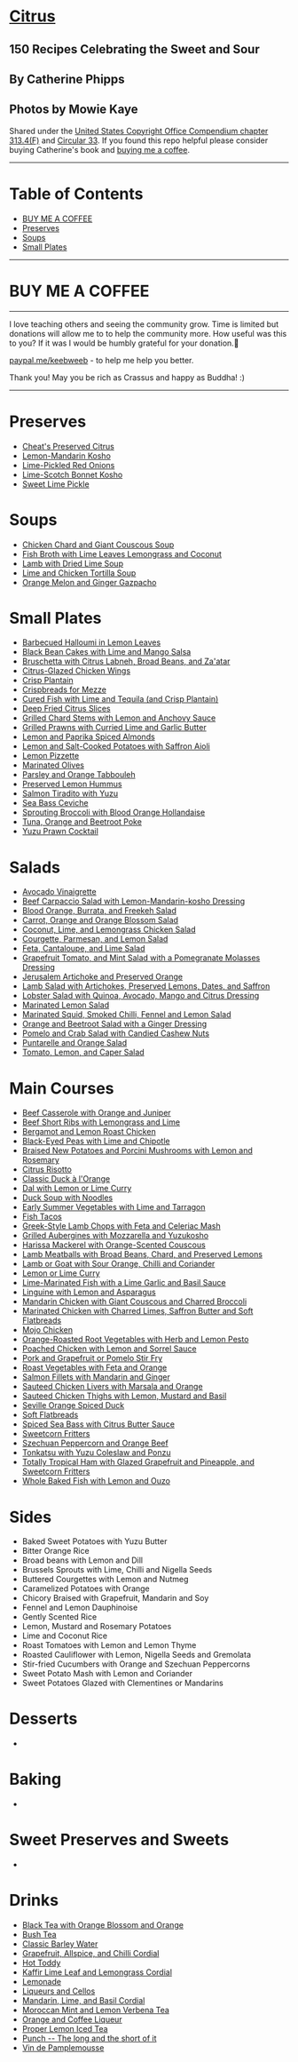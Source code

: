# [Citrus](https://www.goodreads.com/en/book/show/31423726-citrus)

## 150 Recipes Celebrating the Sweet and Sour

## By Catherine Phipps
## Photos by Mowie Kaye

Shared under the [United States Copyright Office Compendium chapter 313.4(F)](https://www.copyright.gov/comp3/docs/compendium.pdf) and [Circular 33](https://www.copyright.gov/circs/circ33.pdf). If you found this repo helpful please consider buying Catherine's book and [buying me a coffee](#buy-me-a-coffee).

---

# Table of Contents

- [BUY ME A COFFEE](#buy-me-a-coffee)
- [Preserves](#preserves)
- [Soups](#soups)
- [Small Plates](#small-plates)
---

# BUY ME A COFFEE

---

I love teaching others and seeing the community grow. Time is limited but donations will allow me to to help the community more. How useful was this to you? If it  was I would be humbly grateful for your donation.🙏

[paypal.me/keebweeb](https://paypal.me/keebweeb) - to help me help you better.

Thank you! May you be rich as Crassus and happy as Buddha! :)

----

# Preserves
* [Cheat's Preserved Citrus](https://github.com/EanNewton/Citrus/blob/master/Preserves/Cheats%20Preserved%20Citrus.md)
* [Lemon-Mandarin Kosho](https://github.com/EanNewton/Citrus/blob/master/Preserves/Lemon-Mandarin%20Kosho.md)
* [Lime-Pickled Red Onions](https://github.com/EanNewton/Citrus/blob/master/Preserves/Lime-Pickled%20Red%20Onions.md)
* [Lime-Scotch Bonnet Kosho](https://github.com/EanNewton/Citrus/blob/master/Preserves/Lime-Scotch%20Bonnet%20Kosho.md)
* [Sweet Lime Pickle](https://github.com/EanNewton/Citrus/blob/master/Preserves/Sweet%20Lime%20Pickle.md)

# Soups
* [Chicken Chard and Giant Couscous Soup](https://github.com/EanNewton/Citrus/blob/master/Soups/Chicken%20Chard%20and%20Giant%20Couscous%20Soup.md)
* [Fish Broth with Lime Leaves Lemongrass and Coconut](https://github.com/EanNewton/Citrus/blob/master/Soups/Fish%20Broth%20with%20Lime%20Leaves%20Lemongrass%20and%20Coconut.md)
* [Lamb with Dried Lime Soup](https://github.com/EanNewton/Citrus/blob/master/Soups/Lamb%20and%20Dried%20Lime%20Soup.md)
* [Lime and Chicken Tortilla Soup](https://github.com/EanNewton/Citrus/blob/master/Soups/Lime%20and%20Chicken%20Tortilla%20Soup.md)
* [Orange Melon and Ginger Gazpacho](https://github.com/EanNewton/Citrus/blob/master/Soups/Orange%20Melon%20and%20Ginger%20Gazpacho.md)

# Small Plates
* [Barbecued Halloumi in Lemon Leaves](https://github.com/EanNewton/Citrus/blob/master/Small%20Plates/Barbecued%20Halloumi%20in%20Lemon%20Leaves.md)
* [Black Bean Cakes with Lime and Mango Salsa](https://github.com/EanNewton/Citrus/blob/master/Small%20Plates/Black%20Bean%20Cakes%20with%20Lime%20and%20Mango%20Salsa.md)
* [Bruschetta with Citrus Labneh, Broad Beans, and Za'atar](https://github.com/EanNewton/Citrus/blob/master/Small%20Plates/Bruschetta%20with%20Citrus%20Labneh%2C%20Broad%20Beans%2C%20and%20Za'atar.md)
* [Citrus-Glazed Chicken Wings](https://github.com/EanNewton/Citrus/blob/master/Small%20Plates/Citrus-Glazed%20Chicken%20Wings.md)
* [Crisp Plantain](https://github.com/EanNewton/Citrus/blob/master/Small%20Plates/Crisp%20Plantain.md)
* [Crispbreads for Mezze](https://github.com/EanNewton/Citrus/blob/master/Small%20Plates/Crispbreads%20for%20Mezze.md)
* [Cured Fish with Lime and Tequila (and Crisp Plantain)](https://github.com/EanNewton/Citrus/blob/master/Small%20Plates/Cured%20Fish%20with%20Lime%20and%20Tequila%20(and%20Crisp%20Plantain).md)
* [Deep Fried Citrus Slices](https://github.com/EanNewton/Citrus/blob/master/Small%20Plates/Deep%20Fried%20Citrus%20Slices.md)
* [Grilled Chard Stems with Lemon and Anchovy Sauce](https://github.com/EanNewton/Citrus/blob/master/Small%20Plates/Grilled%20Chard%20Stems%20with%20Lemon%20and%20Anchovy%20Sauce.md)
* [Grilled Prawns with Curried Lime and Garlic Butter](https://github.com/EanNewton/Citrus/blob/master/Small%20Plates/Grilled%20Prawns%20with%20Curried%20Lime%20and%20Garlic%20Butter.md)
* [Lemon and Paprika Spiced Almonds](https://github.com/EanNewton/Citrus/blob/master/Small%20Plates/Lemon%20Pizzette.md)
* [Lemon and Salt-Cooked Potatoes with Saffron Aioli](https://github.com/EanNewton/Citrus/blob/master/Small%20Plates/Lemon%20and%20Salt-Cooked%20Potatoes%20with%20Saffron%20Aoli.md)
* [Lemon Pizzette](https://github.com/EanNewton/Citrus/blob/master/Small%20Plates/Lemon%20Pizzette.md)
* [Marinated Olives](https://github.com/EanNewton/Citrus/blob/master/Small%20Plates/Marinated%20Olives.md)
* [Parsley and Orange Tabbouleh](https://github.com/EanNewton/Citrus/blob/master/Small%20Plates/Parsley%20and%20Orange%20Tabbouleh.md)
* [Preserved Lemon Hummus](https://github.com/EanNewton/Citrus/blob/master/Small%20Plates/Preserved%20Lemon%20Hummus.md)
* [Salmon Tiradito with Yuzu](https://github.com/EanNewton/Citrus/blob/master/Small%20Plates/Salmon%20Tiradito%20with%20Yuzu.md)
* [Sea Bass Ceviche](https://github.com/EanNewton/Citrus/blob/master/Small%20Plates/Sea%20Bass%20Ceviche.md)
* [Sprouting Broccoli with Blood Orange Hollandaise](https://github.com/EanNewton/Citrus/blob/master/Small%20Plates/Sprouting%20Broccoli%20with%20Blood%20Orange%20Hollandaise.md)
* [Tuna, Orange and Beetroot Poke](https://github.com/EanNewton/Citrus/blob/master/Small%20Plates/Tuna%2C%20Orange%20and%20Beetroot%20Poke.md)
* [Yuzu Prawn Cocktail](https://github.com/EanNewton/Citrus/blob/master/Small%20Plates/Yuzu%20Prawn%20Cocktail.md)

# Salads
* [Avocado Vinaigrette](https://github.com/EanNewton/Citrus/blob/master/Salads/Avocado%20Vinaigrette.md)
* [Beef Carpaccio Salad with Lemon-Mandarin-kosho Dressing](https://github.com/EanNewton/Citrus/blob/master/Salads/Beef%20Carpaccio%20Salad%20with%20Lemon-Mandarin-kosho%20Dressing.md)
* [Blood Orange, Burrata, and Freekeh Salad](https://github.com/EanNewton/Citrus/blob/master/Salads/Blood%20Orange%2C%20Burrate%20and%20Freekeh%20Salad.md)
* [Carrot, Orange and Orange Blossom Salad](https://github.com/EanNewton/Citrus/blob/master/Salads/Carrot%2C%20Orange%20and%20Orange%20Blossom%20Salad.md)
* [Coconut, Lime, and Lemongrass Chicken Salad](https://github.com/EanNewton/Citrus/blob/master/Salads/Coconut%2C%20Lime%20and%20Lemongrass%20Chicken%20Salad.md)
* [Courgette, Parmesan, and Lemon Salad](https://github.com/EanNewton/Citrus/blob/master/Salads/Courgette%2C%20Parmesan%2C%20and%20Lemon%20Salad.md)
* [Feta, Cantaloupe, and Lime Salad](https://github.com/EanNewton/Citrus/blob/master/Salads/Feta%2C%20Cantaloupe%20and%20Lime%20Salad.md)
* [Grapefruit Tomato, and Mint Salad with a Pomegranate Molasses Dressing](https://github.com/EanNewton/Citrus/blob/master/Salads/Grapefruit%20Tomato%2C%20and%20Mint%20Salad%20with%20a%20Pomegranate%20Molasses%20Dressing.md)
* [Jerusalem Artichoke and Preserved Orange](https://github.com/EanNewton/Citrus/blob/master/Salads/Jerusalem%20Artichoke%20and%20Preserved%20Orange.md)
* [Lamb Salad with Artichokes, Preserved Lemons, Dates, and Saffron](https://github.com/EanNewton/Citrus/blob/master/Salads/Lamb%20Salad%20with%20Artichokes%2C%20Preserved%20Lemons%2C%20Dates%2C%20and%20Saffron.md)
* [Lobster Salad with Quinoa, Avocado, Mango and Citrus Dressing](https://github.com/EanNewton/Citrus/blob/master/Salads/Lobster%20Salad%20with%20Quinoa%2C%20Avocado%2C%20Mango%20and%20Citrus%20Dressing.md)
* [Marinated Lemon Salad](https://github.com/EanNewton/Citrus/blob/master/Salads/Marinated%20Lemon%20Salad.md)
* [Marinated Squid, Smoked Chilli, Fennel and Lemon Salad](https://github.com/EanNewton/Citrus/blob/master/Salads/Marinated%20Squid%2C%20Smoked%20Chilli%2C%20Fennel%20and%20Lemon%20Salad.md)
* [Orange and Beetroot Salad with a Ginger Dressing](https://github.com/EanNewton/Citrus/blob/master/Salads/Orange%20and%20Beetroot%20Salad%20with%20a%20Ginger%20Dressing.md)
* [Pomelo and Crab Salad with Candied Cashew Nuts](https://github.com/EanNewton/Citrus/blob/master/Salads/Pomelo%20and%20Crab%20Salad%20with%20Candied%20Cashew%20Nuts.md)
* [Puntarelle and Orange Salad](https://github.com/EanNewton/Citrus/blob/master/Salads/Puntarelle%20and%20Orange%20Salad.md)
* [Tomato, Lemon, and Caper Salad](https://github.com/EanNewton/Citrus/blob/master/Salads/Tomato%2C%20Lemon%2C%20and%20Caper%20Salad.md)

# Main Courses
* [Beef Casserole with Orange and Juniper](https://github.com/EanNewton/Citrus/blob/master/Main%20Dishes/Beef%20Casserole%20with%20Orange%20and%20Juniper.md)
* [Beef Short Ribs with Lemongrass and Lime](https://github.com/EanNewton/Citrus/blob/master/Main%20Dishes/Beef%20Short%20Ribs%20with%20Lemongrass%20and%20Lime.md)
* [Bergamot and Lemon Roast Chicken](https://github.com/EanNewton/Citrus/blob/master/Main%20Dishes/Bergamot%20and%20Lemon%20Roast%20Chicken.md)
* [Black-Eyed Peas with Lime and Chipotle](https://github.com/EanNewton/Citrus/blob/master/Main%20Dishes/Black-Eyed%20Peas%20with%20Lime%20and%20Chipotle.md)
* [Braised New Potatoes and Porcini Mushrooms with Lemon and Rosemary](https://github.com/EanNewton/Citrus/blob/master/Main%20Dishes/Braised%20New%20Potatoes%20and%20Porcini%20Mushrooms%20with%20Lemon%20and%20Rosemary.md)
* [Citrus Risotto](https://github.com/EanNewton/Citrus/blob/master/Main%20Dishes/Citrus%20Risotto.md)
* [Classic Duck à l'Orange](https://github.com/EanNewton/Citrus/blob/master/Main%20Dishes/Classic%20Duck%20%C3%A0%20l'Orange.md)
* [Dal with Lemon or Lime Curry](https://github.com/EanNewton/Citrus/blob/master/Main%20Dishes/Dal%20with%20Lemon%20or%20Lime%20Curry.md)
* [Duck Soup with Noodles](https://github.com/EanNewton/Citrus/blob/master/Main%20Dishes/Duck%20Soup%20with%20Noodles.md)
* [Early Summer Vegetables with Lime and Tarragon](https://github.com/EanNewton/Citrus/blob/master/Main%20Dishes/Early%20Summer%20Vegetables%20with%20Lime%20and%20Tarragon.md)
* [Fish Tacos](https://github.com/EanNewton/Citrus/blob/master/Main%20Dishes/Fish%20Tacos.md)
* [Greek-Style Lamb Chops with Feta and Celeriac Mash](https://github.com/EanNewton/Citrus/blob/master/Main%20Dishes/Greek-Style%20Lamb%20Chops%20with%20Feta%20and%20Celeriac%20Mash.md)
* [Grilled Aubergines with Mozzarella and Yuzukosho](https://github.com/EanNewton/Citrus/blob/master/Main%20Dishes/Grilled%20Aubergines%20with%20Mozzarella%20and%20Yuzukosho.md)
* [Harissa Mackerel with Orange-Scented Couscous](https://github.com/EanNewton/Citrus/blob/master/Main%20Dishes/Harissa%20Mackerel%20with%20Orange-Scented%20Couscous.md)
* [Lamb Meatballs with Broad Beans, Chard, and Preserved Lemons](https://github.com/EanNewton/Citrus/blob/master/Main%20Dishes/Lamb%20Meatballs%20with%20Broad%20Beans%2C%20Chard%2C%20and%20Preserved%20Lemon.md)
* [Lamb or Goat with Sour Orange, Chilli and Coriander](https://github.com/EanNewton/Citrus/blob/master/Main%20Dishes/Lamb%20or%20Goat%20with%20Sour%20Orange%2C%20Chilli%20and%20Coriander.md)
* [Lemon or Lime Curry](https://github.com/EanNewton/Citrus/blob/master/Main%20Dishes/Lemon%20or%20Lime%20Curry.md)
* [Lime-Marinated Fish with a Lime Garlic and Basil Sauce](https://github.com/EanNewton/Citrus/blob/master/Main%20Dishes/Lime-Marinated%20Fish%20with%20a%20Lime%20Garlic%20and%20Basil%20Sauce.md)
* [Linguine with Lemon and Asparagus](https://github.com/EanNewton/Citrus/blob/master/Main%20Dishes/Linguine%20with%20Lemon%20and%20Asparagus.md)
* [Mandarin Chicken with Giant Couscous and Charred Broccoli](https://github.com/EanNewton/Citrus/blob/master/Main%20Dishes/Mandarin%20Chicken%20with%20Giant%20Couscous%20and%20Charred%20Broccoli.md)
* [Marinated Chicken with Charred Limes, Saffron Butter and Soft Flatbreads](https://github.com/EanNewton/Citrus/blob/master/Main%20Dishes/Marinated%20Chicken%20with%20Charred%20Limes%2C%20Saffron%20Butter%20and%20Soft%20Flatbreads.md)
* [Mojo Chicken](https://github.com/EanNewton/Citrus/blob/master/Main%20Dishes/Mojo%20Chicken.md)
* [Orange-Roasted Root Vegetables with Herb and Lemon Pesto](https://github.com/EanNewton/Citrus/blob/master/Main%20Dishes/Orange-Roasted%20Root%20Vegetables%20with%20Herb%20and%20Lemon%20Pesto.md)
* [Poached Chicken with Lemon and Sorrel Sauce](https://github.com/EanNewton/Citrus/blob/master/Main%20Dishes/Poached%20Chicken%20with%20Lemon%20and%20Sorrel%20Sauce.md)
* [Pork and Grapefruit or Pomelo Stir Fry](https://github.com/EanNewton/Citrus/blob/master/Main%20Dishes/Pork%20and%20Grapefruit%20or%20Pomelo%20Stir%20Fry.md)
* [Roast Vegetables with Feta and Orange](https://github.com/EanNewton/Citrus/blob/master/Main%20Dishes/Roast%20Vegetables%20with%20Feta%20and%20Orange.md)
* [Salmon Fillets with Mandarin and Ginger](https://github.com/EanNewton/Citrus/blob/master/Main%20Dishes/Salmon%20Fillets%20with%20Mandarin%20and%20Ginger.md)
* [Sauteed Chicken Livers with Marsala and Orange](https://github.com/EanNewton/Citrus/blob/master/Main%20Dishes/Sauteed%20Chicken%20Livers%20with%20Marsala%20and%20Orange.md)
* [Sauteed Chicken Thighs with Lemon, Mustard and Basil](https://github.com/EanNewton/Citrus/blob/master/Main%20Dishes/Sauteed%20Chicken%20Thighs%20with%20Lemon%2C%20Mustard%20and%20Basil.md)
* [Seville Orange Spiced Duck](https://github.com/EanNewton/Citrus/blob/master/Main%20Dishes/Seville%20Orange%20Spiced%20Duck.md)
* [Soft Flatbreads](https://github.com/EanNewton/Citrus/blob/master/Main%20Dishes/Soft%20Flatbreads.md)
* [Spiced Sea Bass with Citrus Butter Sauce](https://github.com/EanNewton/Citrus/blob/master/Main%20Dishes/Spiced%20Sea%20Bass%20with%20Citrus%20Butter%20Sauce.md)
* [Sweetcorn Fritters](https://github.com/EanNewton/Citrus/blob/master/Main%20Dishes/Sweetcorn%20Fritters.md)
* [Szechuan Peppercorn and Orange Beef](https://github.com/EanNewton/Citrus/blob/master/Main%20Dishes/Szechuan%20Peppercorn%20and%20Orange%20Beef.md)
* [Tonkatsu with Yuzu Coleslaw and Ponzu](https://github.com/EanNewton/Citrus/blob/master/Main%20Dishes/Tonkatsu%20with%20Yuzu%20Coleslaw%20and%20Ponzu.md)
* [Totally Tropical Ham with Glazed Grapefruit and Pineapple, and Sweetcorn Fritters](https://github.com/EanNewton/Citrus/blob/master/Main%20Dishes/Totally%20Tropical%20Ham%20with%20Glazed%20Grapefruit%20and%20Pineapple%2C%20and%20Sweetcorn%20Fritters.md)
* [Whole Baked Fish with Lemon and Ouzo](https://github.com/EanNewton/Citrus/blob/master/Main%20Dishes/Whole%20Baked%20Fish%20with%20Lemon%20and%20Ouzo.md)

# Sides
* Baked Sweet Potatoes with Yuzu Butter
* Bitter Orange Rice
* Broad beans with Lemon and Dill
* Brussels Sprouts with Lime, Chilli and Nigella Seeds
* Buttered Courgettes with Lemon and Nutmeg
* Caramelized Potatoes with Orange
* Chicory Braised with Grapefruit, Mandarin and Soy
* Fennel and Lemon Dauphinoise
* Gently Scented Rice
* Lemon, Mustard and Rosemary Potatoes
* Lime and Coconut Rice
* Roast Tomatoes with Lemon and Lemon Thyme
* Roasted Cauliflower with Lemon, Nigella Seeds and Gremolata
* Stir-fried Cucumbers with Orange and Szechuan Peppercorns
* Sweet Potato Mash with Lemon and Coriander
* Sweet Potatoes Glazed with Clementines or Mandarins

# Desserts
*

# Baking
*

# Sweet Preserves and Sweets
*

# Drinks
* [Black Tea with Orange Blossom and Orange](https://github.com/EanNewton/Citrus/blob/master/Drinks/Black%20Tea%20with%20Orange%20Blossom%20and%20Orange.md)
* [Bush Tea](https://github.com/EanNewton/Citrus/blob/master/Drinks/Bush%20Tea.md)
* [Classic Barley Water](https://github.com/EanNewton/Citrus/blob/master/Drinks/Classic%20Barley%20Water.md)
* [Grapefruit, Allspice, and Chilli Cordial](https://github.com/EanNewton/Citrus/blob/master/Drinks/Grapefruit%2C%20Allspice%2C%20and%20Chilli%20Cordial.md)
* [Hot Toddy](https://github.com/EanNewton/Citrus/blob/master/Drinks/Hot%20Toddy.md)
* [Kaffir Lime Leaf and Lemongrass Cordial](https://github.com/EanNewton/Citrus/blob/master/Drinks/Kaffir%20Lime%20Leaf%20with%20Lime%20and%20Lemongrass%20Cordial.md)
* [Lemonade](https://github.com/EanNewton/Citrus/blob/master/Drinks/Lemonade.md)
* [Liqueurs and Cellos](https://github.com/EanNewton/Citrus/blob/master/Drinks/Liqueurs%20and%20Cellos.md)
* [Mandarin, Lime, and Basil Cordial](https://github.com/EanNewton/Citrus/blob/master/Drinks/Mandarin%2C%20Lime%2C%20and%20Basil%20Cordial.md)
* [Moroccan Mint and Lemon Verbena Tea](https://github.com/EanNewton/Citrus/blob/master/Drinks/Mandarin%2C%20Lime%2C%20and%20Basil%20Cordial.md)
* [Orange and Coffee Liqueur](https://github.com/EanNewton/Citrus/blob/master/Drinks/Orange%20and%20Coffee%20Liqueur.md)
* [Proper Lemon Iced Tea](https://github.com/EanNewton/Citrus/blob/master/Drinks/Proper%20Lemon%20Iced%20Tea.md)
* [Punch -- The long and the short of it](https://github.com/EanNewton/Citrus/blob/master/Drinks/Punch%20--%20The%20long%20and%20the%20short%20of%20it.md)
* [Vin de Pamplemousse](https://github.com/EanNewton/Citrus/blob/master/Drinks/Vin%20de%20Pamplemousse.md)
